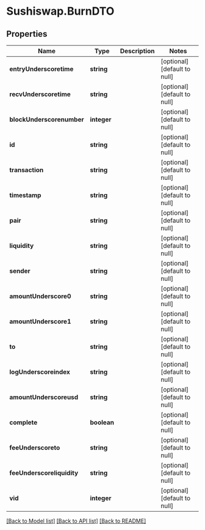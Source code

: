 # Sushiswap.BurnDTO

## Properties
Name | Type | Description | Notes
------------ | ------------- | ------------- | -------------
**entryUnderscoretime** | **string** |  | [optional] [default to null]
**recvUnderscoretime** | **string** |  | [optional] [default to null]
**blockUnderscorenumber** | **integer** |  | [optional] [default to null]
**id** | **string** |  | [optional] [default to null]
**transaction** | **string** |  | [optional] [default to null]
**timestamp** | **string** |  | [optional] [default to null]
**pair** | **string** |  | [optional] [default to null]
**liquidity** | **string** |  | [optional] [default to null]
**sender** | **string** |  | [optional] [default to null]
**amountUnderscore0** | **string** |  | [optional] [default to null]
**amountUnderscore1** | **string** |  | [optional] [default to null]
**to** | **string** |  | [optional] [default to null]
**logUnderscoreindex** | **string** |  | [optional] [default to null]
**amountUnderscoreusd** | **string** |  | [optional] [default to null]
**complete** | **boolean** |  | [optional] [default to null]
**feeUnderscoreto** | **string** |  | [optional] [default to null]
**feeUnderscoreliquidity** | **string** |  | [optional] [default to null]
**vid** | **integer** |  | [optional] [default to null]

[[Back to Model list]](../README.md#documentation-for-models) [[Back to API list]](../README.md#documentation-for-api-endpoints) [[Back to README]](../README.md)


